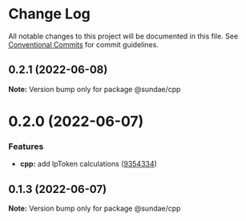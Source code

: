 # Change Log

All notable changes to this project will be documented in this file.
See [Conventional Commits](https://conventionalcommits.org) for commit guidelines.

## 0.2.1 (2022-06-08)

**Note:** Version bump only for package @sundae/cpp





# 0.2.0 (2022-06-07)


### Features

* **cpp:** add lpToken calculations ([9354334](https://github.com/SundaeSwap-finance/defi-sdk/commit/93543340e3fec8924a8b02c8a105f17edf069166))





## 0.1.3 (2022-06-07)

**Note:** Version bump only for package @sundae/cpp
